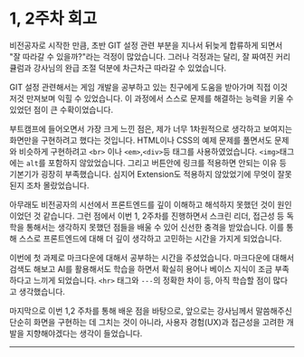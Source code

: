 # 1, 2주차 회고

비전공자로 시작한 만큼, 초반 GIT 설정 관련 부분을 지나서 뒤늦게 합류하게 되면서 "잘 따라갈 수 있을까?"라는 걱정이 많았습니다. 그러나 걱정과는 달리, 잘 짜여진 커리큘럼과 강사님의 완급 조절 덕분에 차근차근 따라갈 수 있었습니다.

GIT 설정 관련해서는 게임 개발을 공부하고 있는 친구에게 도움을 받아가며 직접 이것저것 만져보며 익힐 수 있었습니다. 이 과정에서 스스로 문제를 해결하는 능력을 키울 수 있었던 점이 큰 수확이었습니다.

부트캠프에 들어오면서 가장 크게 느낀 점은, 제가 너무 1차원적으로 생각하고 보여지는 화면만을 구현하려고 했다는 것입니다. HTML이나 CSS의 예제 문제를 풀면서도 문제와 비슷하게 구현하려고 `<br>` 이나 `<em>`,`<div>`등 태그를 사용하였었습니다. `<img>`태그에는 `alt`를 포함하지 않았었습니다. 그리고 버튼안에 링크를 적용하면 안되는 이유 등 기본기가 굉장히 부족했습니다. 심지어 Extension도 적용하지 않았었기에 무엇이 잘못된지 조차 몰랐었습니다.

아무래도 비전공자의 시선에서 프론트엔드를 깊이 이해하고 해석하지 못했던 것이 원인이었던 것 같습니다. 그런 점에서 이번 1, 2주차를 진행하면서 스크린 리더, 접근성 등 독학을 통해서는 생각하지 못했던 점들을 배울 수 있어 신선한 충격을 받았습니다. 이를 통해 스스로 프론트엔드에 대해 더 깊이 생각하고 고민하는 시간을 가지게 되었습니다.

이번에 첫 과제로 마크다운에 대해서 공부하는 시간을 주셨었습니다. 마크다운에 대해서 검색도 해보고 AI를 활용해서도 학습을 하면서 확실히 용어나 베이스 지식이 조금 부족하다고 느끼게 되었습니다. `<hr>` 태그와 `---`의 정확한 차이 등, 아직 학습할 점이 많다고 생각했습니다.

마지막으로 이번 1,2 주차를 통해 배운 점을 바탕으로, 앞으로는 강사님께서 말씀해주신 단순히 화면을 구현하는 데 그치는 것이 아니라, 사용자 경험(UX)과 접근성을 고려한 개발을 지향해야겠다는 생각이 들었습니다.

---
